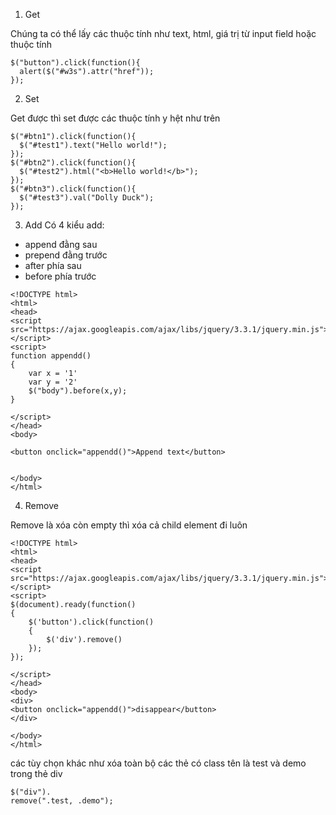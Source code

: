 1. Get

Chúng ta có thể lấy các thuộc tính như text, html, giá trị từ input field hoặc thuộc tính 
```
$("button").click(function(){
  alert($("#w3s").attr("href"));
});
```

2. Set 

Get được thì set được các thuộc tính y hệt như trên
```
$("#btn1").click(function(){
  $("#test1").text("Hello world!");
});
$("#btn2").click(function(){
  $("#test2").html("<b>Hello world!</b>");
});
$("#btn3").click(function(){
  $("#test3").val("Dolly Duck");
});
```

3. Add
Có 4 kiểu add:
- append đằng sau 
- prepend đằng trước
- after phía sau
- before phía trước

```
<!DOCTYPE html>
<html>
<head>
<script src="https://ajax.googleapis.com/ajax/libs/jquery/3.3.1/jquery.min.js"></script>
<script>
function appendd()
{
    var x = '1'
    var y = '2'
    $("body").before(x,y);
}

</script>
</head>
<body>

<button onclick="appendd()">Append text</button>


</body>
</html>
```

4. Remove

Remove là xóa còn empty thì xóa cả child element đi luôn
```
<!DOCTYPE html>
<html>
<head>
<script src="https://ajax.googleapis.com/ajax/libs/jquery/3.3.1/jquery.min.js"></script>
<script>
$(document).ready(function()
{
    $('button').click(function()
    {
        $('div').remove()
    });
});

</script>
</head>
<body>
<div>
<button onclick="appendd()">disappear</button>
</div>

</body>
</html>
```

các tùy chọn khác như xóa toàn bộ các thẻ có class tên là test và demo trong thẻ div

```
$("div").
remove(".test, .demo");
```


